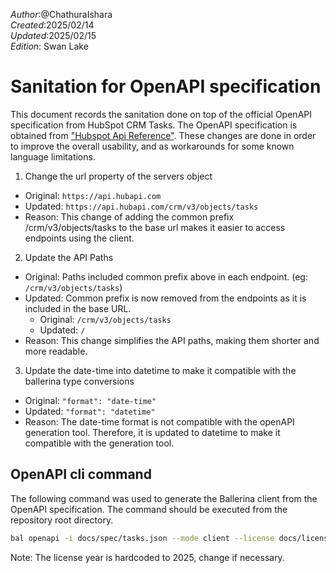 _Author_:@ChathuraIshara \
_Created_:2025/02/14\
_Updated_:2025/02/15\
_Edition_: Swan Lake

# Sanitation for OpenAPI specification

This document records the sanitation done on top of the official OpenAPI specification from HubSpot CRM Tasks. 
The OpenAPI specification is obtained from ["Hubspot Api Reference"](https://github.com/HubSpot/HubSpot-public-api-spec-collection/blob/main/PublicApiSpecs/CRM/Tasks/Rollouts/424/v3/tasks.json).
These changes are done in order to improve the overall usability, and as workarounds for some known language limitations.


1. Change the url property of the servers object

* Original: `https://api.hubapi.com`
* Updated: `https://api.hubapi.com/crm/v3/objects/tasks`
* Reason: This change of adding the common prefix /crm/v3/objects/tasks to the base url makes it easier to access endpoints using the client.

2. Update the API Paths

* Original: Paths included common prefix above in each endpoint. (eg: `/crm/v3/objects/tasks`)
* Updated: Common prefix is now removed from the endpoints as it is included in the base URL.
     * Original: `/crm/v3/objects/tasks`
     * Updated: `/`
* Reason: This change simplifies the API paths, making them shorter and more readable.

3. Update the date-time into datetime to make it compatible with the ballerina type conversions

* Original: `"format": "date-time"`
* Updated: `"format": "datetime"`
* Reason: The date-time format is not compatible with the openAPI generation tool. Therefore, it is updated to datetime to make it compatible with the generation tool.

## OpenAPI cli command

The following command was used to generate the Ballerina client from the OpenAPI specification. The command should be executed from the repository root directory.

```bash
bal openapi -i docs/spec/tasks.json --mode client --license docs/license.txt -o ballerina
```
Note: The license year is hardcoded to 2025, change if necessary.
